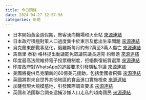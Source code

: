 ```yaml
---
title: 今日頭條
date: 2024-04-27 12:57:56
categories: 新聞            
---
```

- 日本開始黃金週假期，旅客湧向機場和火車站 [來源連結](https://www.japantimes.co.jp/news/2024/04/27/japan/society/japan-golden-week-holidays-start/)
- 日本政府積極對策人口過度集中於東京及低出生率問題 [來源連結](https://www.japantimes.co.jp/news/2024/04/27/japan/society/regional-revitalization-population-decrease/)
- 烏克蘭東部戰事惡化，俄羅斯每月約有2萬至3萬人傷亡 [來源連結](https://www.theguardian.com/world/2024/apr/27/elite-force-bucks-trend-of-ukrainian-losses-on-eastern-front)
- 馬喬里·泰勒·格林提出動議罷免眾議院議長邁克·約翰遜 [來源連結](https://www.npr.org/2024/04/27/1247395572/mike-johnson-house-speakers-republican)
- 印度最高法院維持電子投票機制度，拒絕恢復紙質選票 [來源連結](https://www.thehindu.com/news/morning-digest-april-27-2024/article68111894.ece)
- 印度政府對WhatsApp的追蹤要求引發隱私爭議 [來源連結](https://www.thehindu.com/sci-tech/technology/whatsapp-vs-government-why-exiting-india-threat-bestirs-traceability-debate/article68113037.ece)
- 美國將提供烏克蘭新的60億美元援助，包括愛國者飛彈 [來源連結](https://www.theguardian.com/world/2024/apr/27/us-to-provide-patriot-missiles-to-ukraine-as-part-of-fresh-6bn-aid-package)
- 英國將對來自世界其他地區的食品進口實施檢查 [來源連結](https://www.japantimes.co.jp/business/2024/04/27/companies/brexit-border-checks-begin/)
- 加薩發現大規模墓地，引發國際調查要求 [來源連結](https://www.japantimes.co.jp/news/2024/04/27/world/gaza-mass-graves-explainer/)
- 英國和法國聯合調查逮捕涉嫌人口走私的越南國民 [來源連結](https://www.theguardian.com/uk-news/2024/apr/27/four-vietnamese-nationals-arrested-in-london-over-people-smuggling)



